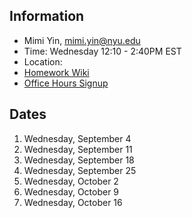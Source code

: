 ## Information

* Mimi Yin, mimi.yin@nyu.edu
* Time: Wednesday 12:10 - 2:40PM EST
* Location:
* [Homework Wiki](https://github.com/ITPNYU/ICM-2024-Code/wiki/Homework-Mimi-01)
* [Office Hours Signup](https://calendar.google.com/calendar/u/0/selfsched?sstoken=UUwyRlNGejliMUxLfGRlZmF1bHR8MTI2NGIyZTNkNDA5MzZhMmU1N2VlZDY5NWJjNmYyMzg)

## Dates

1. Wednesday, September 4
2. Wednesday, September 11
3. Wednesday, September 18
4. Wednesday, September 25
5. Wednesday, October 2
6. Wednesday, October 9
7. Wednesday, October 16
